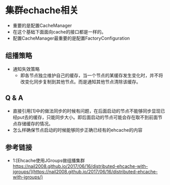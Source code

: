 # 集群echache相关
+ 重要的是配置CacheManager
+ 在这个基础下面面向cache的接口都是一样的。
+ 配置CacheManager最重要的是配置FactoryConfiguration

## 组播策略
+ 通知失效策略
     + 即各节点独立维护自己的缓存，当一个节点的某缓存发生变化时，并不将改变化同步复制到其他节点。而是通知其他节点清除该缓存。

  
     
## Q & A
+ 直接引用[1]中的做法同步的时候有问题，在后面启动的节点不能够同步显现已经put去的缓存，只能同步大小。即后面启动的节点可能会存在取不到前面节点存储缓存的情况。
+ 怎么样确保节点启动的时候能够同步正确已经有的ehcache的内容
     

     
     
     
     
     
## 参考链接
+ 1:[Ehcache使用JGroups做组播集群 https://nail2008.github.io/2017/06/16/distributed-ehcache-with-jgroups/](https://nail2008.github.io/2017/06/16/distributed-ehcache-with-jgroups/)